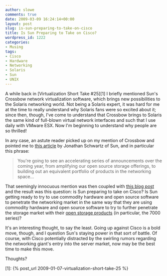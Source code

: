 ```yaml
---
author: slowe
comments: true
date: 2009-03-09 16:24:14+00:00
layout: post
slug: is-sun-preparing-to-take-on-cisco
title: Is Sun Preparing to Take on Cisco?
wordpress_id: 1222
categories:
- Musing
tags:
- Cisco
- Hardware
- Networking
- Solaris
- Sun
- UNIX
---
```


A while back in [Virtualization Short Take #25][1] I briefly mentioned Sun's Crossbow network virtualization software, which brings new possibilities to the Solaris networking world. Not being a Solaris expert, it was hard for me at the time to really understand why Solaris fans were so excited about it; since then, though, I've come to understand that Crossbow brings to Solaris the same kind of full-blown virtual network interfaces and such that I use daily with VMware ESX. Now I'm beginning to understand why people are so thrilled!

In any case, an astute reader picked up on my mention of Crossbow and pointed me to [this article](http://blogs.sun.com/jonathan/entry/three_things_on_sun_in) by Jonathan Schwartz of Sun, and in particular this phrase:

>You're going to see an accelerating series of announcements over the coming year, from amplifying our open source storage offerings, to building out an equivalent portfolio of products in the networking space...

That seemingly innocuous mention was then coupled with [this blog post](http://blogs.sun.com/sunay/entry/crossbow_enables_an_open_networking) and the result was this question: is Sun preparing to take on Cisco? Is Sun getting ready to try to use commodity hardware and open source software to penetrate the networking market in the same way that they are using commodity hardware and open source software to try to further penetrate the storage market with their [open storage products](http://www.sun.com/storagetek/open.jsp) (in particular, the 7000 series)?

It's an interesting thought, to say the least. Going up against Cisco is a bold move, though, and I question Sun's staying power in that sort of battle. Of course, with Cisco potentially distracted by the swirling rumors regarding the networking giant's entry into the server market, now may be the best time to make this move.

Thoughts?

[1]: {% post_url 2009-01-07-virtualization-short-take-25 %}
